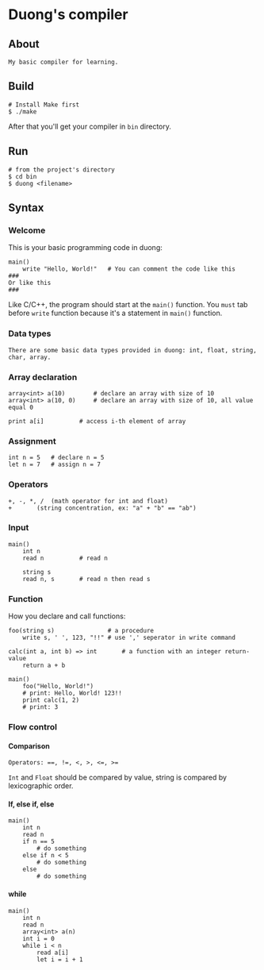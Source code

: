# Duong's compiler
## About
	My basic compiler for learning.
## Build
	# Install Make first
	$ ./make
After that you'll get your compiler in `bin` directory.
## Run
	# from the project's directory
	$ cd bin
	$ duong <filename>


## Syntax
### Welcome
This is your basic programming code in duong:
```
main()
	write "Hello, World!"	# You can comment the code like this
###
Or like this
###
```	
Like C/C++, the program should start at the `main()` function.
You `must` tab before `write` function because it's a statement in `main()` function.
### Data types
	There are some basic data types provided in duong: int, float, string, char, array.
### Array declaration
	array<int> a(10)		# declare an array with size of 10
	array<int> a(10, 0)		# declare an array with size of 10, all value equal 0
	
	print a[i]			# access i-th element of array
### Assignment
	int n = 5	# declare n = 5
	let n = 7	# assign n = 7
### Operators
	+, -, *, / 	(math operator for int and float)
	+		(string concentration, ex: "a" + "b" == "ab")
### Input
	main()
		int n
		read n			# read n
		
		string s
		read n, s		# read n then read s
### Function
How you declare and call functions:
```
foo(string s)				# a procedure
	write s, ' ', 123, "!!"	# use ',' seperator in write command

calc(int a, int b) => int		# a function with an integer return-value
	return a + b

main()
	foo("Hello, World!")
	# print: Hello, World! 123!!
	print calc(1, 2)
	# print: 3
```
### Flow control
#### Comparison
	Operators: ==, !=, <, >, <=, >=
`Int` and `Float` should be compared by value, string is compared by lexicographic order.
#### If, else if, else
	main()
		int n
		read n
		if n == 5
			# do something
		else if n < 5
			# do something
		else
			# do something
#### while
	main()
		int n
		read n
		array<int> a(n)
		int i = 0
		while i < n
			read a[i]
			let i = i + 1